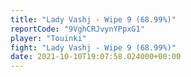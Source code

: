 ```yaml
---
title: "Lady Vashj - Wipe 9 (68.99%)"
reportCode: "9VghCRJvynYPpxG1"
player: "Touinki"
fight: "Lady Vashj - Wipe 9 (68.99%)"
date: 2021-10-10T19:07:58.024000+00:00
---
```

